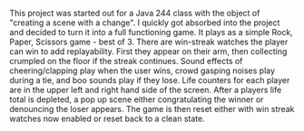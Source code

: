 This project was started out for a Java 244 class with the object of "creating a scene with a change". 
I quickly got absorbed into the project and decided to turn it into a full functioning game. 
It plays as a simple Rock, Paper, Scissors game - best of 3. There are win-streak watches the player can win to add replayability. 
First they appear on their arm, then collecting crumpled on the floor if the streak continues.
Sound effects of cheering/clapping play when the user wins, crowd gasping noises play during a tie, and boo sounds play if they lose.
Life counters for each player are in the upper left and right hand side of the screen.
After a players life total is depleted, a pop up scene either congratulating the winner or denouncing the loser appears.
The game is then reset either with win streak watches now enabled or reset back to a clean state.
